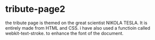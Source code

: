 # tribute-page2
the tribute page is themed on the great scientist NIKOLA TESLA. It is entirely made from HTML and CSS. i have also used a functioin called webkit-text-stroke. to enhance the font of the document.
